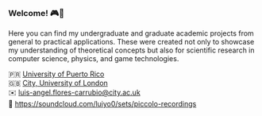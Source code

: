 ### Welcome! 🎮👋

Here you can find my undergraduate and graduate academic projects from general to practical applications. These were created not only to showcase my understanding of theoretical concepts but also for scientific research in computer science, physics, and game technologies.

🇵🇷   [University of Puerto Rico](https://www.uprrp.edu/english/)  
🇬🇧   [City, University of London](https://www.city.ac.uk/prospective-students/courses/postgraduate/computer-games-technology)  
✉️  luis-angel.flores-carrubio@city.ac.uk  
🎵  https://soundcloud.com/luiyo0/sets/piccolo-recordings

